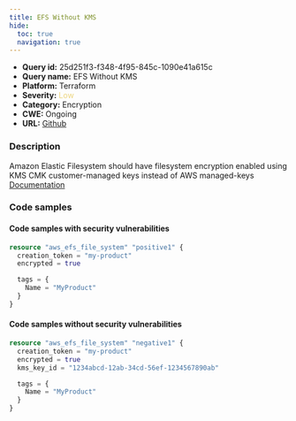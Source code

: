 ```yaml
---
title: EFS Without KMS
hide:
  toc: true
  navigation: true
---
```


<style>
  .highlight .hll {
    background-color: #ff171742;
  }
  .md-content {
    max-width: 1100px;
    margin: 0 auto;
  }
</style>

-   **Query id:** 25d251f3-f348-4f95-845c-1090e41a615c
-   **Query name:** EFS Without KMS
-   **Platform:** Terraform
-   **Severity:** <span style="color:#edd57e">Low</span>
-   **Category:** Encryption
-   **CWE:** Ongoing
-   **URL:** [Github](https://github.com/DataDog/kics/tree/master/assets/queries/terraform/aws/efs_without_kms)

### Description
Amazon Elastic Filesystem should have filesystem encryption enabled using KMS CMK customer-managed keys instead of AWS managed-keys<br>
[Documentation](https://registry.terraform.io/providers/hashicorp/aws/latest/docs/resources/efs_file_system#kms_key_id)

### Code samples
#### Code samples with security vulnerabilities
```tf title="Positive test num. 1 - tf file" hl_lines="1"
resource "aws_efs_file_system" "positive1" {
  creation_token = "my-product"
  encrypted = true

  tags = {
    Name = "MyProduct"
  }
}
```


#### Code samples without security vulnerabilities
```tf title="Negative test num. 1 - tf file"
resource "aws_efs_file_system" "negative1" {
  creation_token = "my-product"
  encrypted = true
  kms_key_id = "1234abcd-12ab-34cd-56ef-1234567890ab"

  tags = {
    Name = "MyProduct"
  }
}
```
